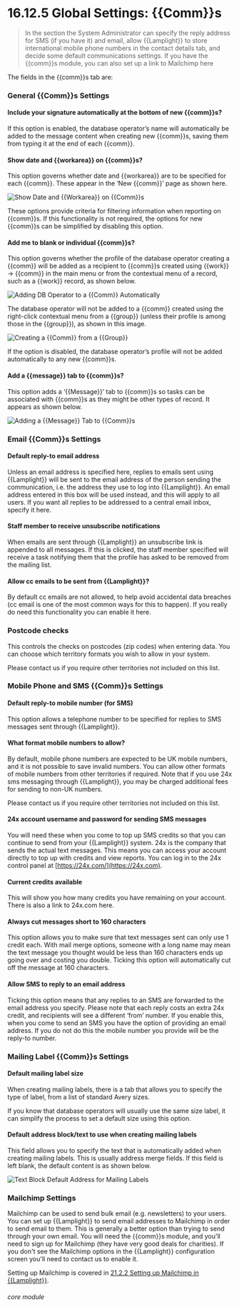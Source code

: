 # 16.12.5 <i class="fas fa-tools"></i> Global Settings: {{Comm}}s

> In the section the System Administrator can specify the reply address for SMS (if you have it) and email, allow {{Lamplight}} to store international mobile phone numbers in the contact details tab, and decide some default communications settings. If you have the {{comm}}s module, you can also set up a link to Mailchimp here



The fields in the {{comm}}s tab are:

### General {{Comm}}s Settings

#### Include your signature automatically at the bottom of new {{comm}}s?

  If this option is enabled, the database operator’s name will automatically be added to the message content when creating new {{comm}}s, saving them from typing it at the end of each {{comm}}.
  
#### Show date and {{workarea}} on {{comm}}s?

   This option governs whether date and {{workarea}} are to be specified for each {{comm}}. These appear in the ‘New {{comm}}’ page as shown here.
   
   ![Show Date and {{Workarea}} on {{Comm}}s](16.12.5a.png)
 
   These options provide criteria for filtering information when reporting on {{comm}}s. If this functionality is not required, the options for new {{comm}}s can be simplified by disabling this option.

#### Add me to blank or individual {{comm}}s?

   This option governs whether the profile of the database operator creating a {{comm}} will be added as a recipient to {{comm}}s created using {{work}} -> {{comm}} in the main menu or from the contextual menu of a record, such as a {{work}} record, as shown below.
   
   ![Adding DB Operator to a {{Comm}} Automatically](16.12.5b.png)
 
   The database operator will not be added to a {{comm}} created using the right-click contextual menu from a {{group}} (unless their profile is among those in the {{group}}), as shown in this image.
   
   ![Creating a {{Comm}} from a {{Group}}](16.12.5c.png)
 
   If the option is disabled, the database operator’s profile will not be added automatically to any new {{comm}}s.
   
#### Add a {{message}} tab to {{comm}}s?

   This option adds a ‘{{Message}}’ tab to {{comm}}s so tasks can be associated with {{comm}}s as they might be other types of record. It appears as shown below.
   
   ![Adding a {{Message}} Tab to {{Comm}}s](16.12.5d.png)
 
 
### Email {{Comm}}s Settings
 
#### Default reply-to email address

   Unless an email address is specified here, replies to emails sent using {{Lamplight}} will be sent to the email address of the person sending the communication, i.e. the address they use to log into {{Lamplight}}. An email address entered in this box will be used instead, and this will apply to all users. If you want all replies to be addressed to a central email inbox, specify it here.
   
#### Staff member to receive unsubscribe notifications

   When emails are sent through {{Lamplight}} an unsubscribe link is appended to all messages. If this is clicked, the staff member specified will receive a task notifying them that the profile has asked to be removed from the mailing list.
   
#### Allow cc emails to be sent from {{Lamplight}}?

  By default cc emails are not allowed, to help avoid accidental data breaches (cc email is one of the most common ways for this to happen).  If you really do need this functionality you can enable it here.


### Postcode checks

   This controls the checks on postcodes (zip codes) when entering data. You can choose which territory formats you wish to allow in your system. 

Please contact us if you require other territories not included on this list.

### Mobile Phone and SMS {{Comm}}s Settings
   
#### Default reply-to mobile number (for SMS)

   This option allows a telephone number to be specified for replies to SMS messages sent through {{Lamplight}}.

#### What format mobile numbers to allow?

   By default, mobile phone numbers are expected to be UK mobile numbers, and it is not possible to save invalid numbers.  You can allow other formats of mobile numbers from other territories if required.
Note that if you use 24x sms messaging through {{Lamplight}}, you may be charged additional fees for sending to non-UK numbers.

Please contact us if you require other territories not included on this list.

#### 24x account username and password for sending SMS messages

   You will need these when you come to top up SMS credits so that you can continue to send from your {{Lamplight}} 
   system. 24x is the company that sends the actual text messages. This means you can access your account directly 
   to top up with credits and view reports. You can log in to the 24x control panel at [https://24x.com/](https://24x.com).
   
#### Current credits available

   This will show you how many credits you have remaining on your account. There is also a link to 24x.com here.
   
#### Always cut messages short to 160 characters
   
   This option allows you to make sure that text messages sent can only use 1 credit each. With mail merge options, someone with a long name may mean the text message you thought would be less than 160 characters ends up going over and costing you double. Ticking this option will automatically cut off the message at 160 characters.
   
#### Allow SMS to reply to an email address

   Ticking this option means that any replies to an SMS are forwarded to the email address you specify. Please note that each reply costs an extra 24x credit, and recipients will see a different ‘from’ number. If you enable this, when you come to send an SMS you have the option of providing an email address. If you do not do this the mobile number you provide will be the reply-to number.
   

### Mailing Label {{Comm}}s Settings

#### Default mailing label size

   When creating mailing labels, there is a tab that allows you to specify the type of label, from a list of standard Avery sizes.
 
   If you know that database operators will usually use the same size label, it can simplify the process to set a default size using this option.
   
#### Default address block/text to use when creating mailing labels

   This field allows you to specify the text that is automatically added when creating mailing labels. This is usually address merge fields. If this field is left blank, the default content is as shown below.
   
   ![Text Block Default Address for Mailing Labels](16.12.5e.png)
   
   
### Mailchimp Settings

Mailchimp can be used to send bulk email (e.g. newsletters) to your users.  You can set up {{Lamplight}} to send email addresses to Mailchimp in order to send email to them.  This is generally a better option than trying to send through your own email.  You will need the {{comm}}s module, and you'll need to sign up for Mailchimp (they have very good deals for charities).  If you don't see the Mailchimp options in the {{Lamplight}} configuration screen you'll need to contact us to enable it.

Setting up Mailchimp is covered in [21.2.2 Setting up Mailchimp in {{Lamplight}}](/help/index/p/21.2.2).
   

    
###### core module
